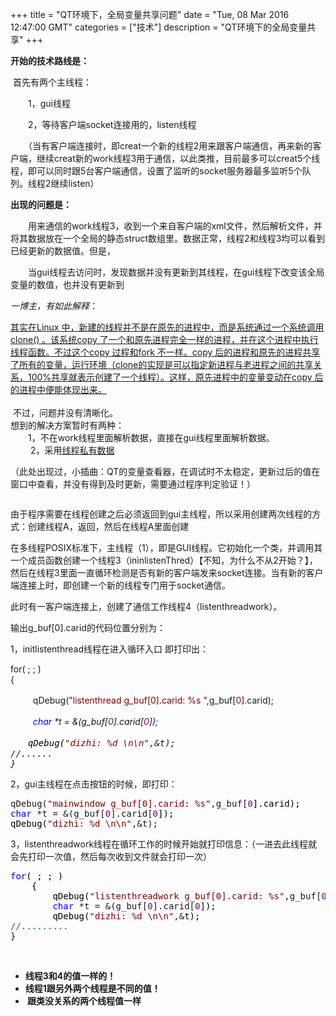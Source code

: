 +++ 
title = "QT环境下，全局变量共享问题" 
date = "Tue, 08 Mar 2016 12:47:00 GMT" 
categories = ["技术"] 
description = "QT环境下的全局变量共享" 
+++ 

<p><strong>开始的技术路线是：</strong></p>
<p>&nbsp;首先有两个主线程：</p>
<p>　　1，gui线程</p>
<p>　　2，等待客户端socket连接用的，listen线程</p>
<p>　　（当有客户端连接时，即creat一个新的线程2用来跟客户端通信，再来新的客户端，继续creat新的work线程3用于通信，以此类推，目前最多可以creat5个线程，即可以同时跟5台客户端通信，设置了监听的socket服务器最多监听5个队列。线程2继续listen）</p>

<p><strong>出现的问题是：</strong></p>
<p>　　用来通信的work线程3，收到一个来自客户端的xml文件，然后解析文件，并将其数据放在一个全局的静态struct数组里。数据正常，线程2和线程3均可以看到已经更新的数据值。但是，</p>
<p>　　当gui线程去访问时，发现数据并没有更新到其线程，在gui线程下改变该全局变量的数值，也并没有更新到

<p><em>一博主，有如此解释</em>：</p>
<div id="article_content" class="article_content"><a href="http://blog.csdn.net/lmh12506/article/details/8452700" target="_blank">其实在Linux 中，新建的线程并不是在原先的进程中，而是系统通过一个系统调用clone() 。该系统copy 了一个和原先进程完全一样的进程，并在这个进程中执行线程函数。不过这个copy 过程和fork 不一样。copy 后的进程和原先的进程共享了所有的变量，运行环境（clone的实现是可以指定新进程与老进程之间的共享关系，100%共享就表示创建了一个线程）。这样，原先进程中的变量变动在copy 后的进程中便能体现出来。</a></div>
<div class="bdsharebuttonbox tracking-ad bdshare-button-style0-16" data-mod="popu_172" data-bd-bind="1457096202549">&nbsp;</div>
<div id="digg">&nbsp;不过，问题并没有清晰化。</div>


<div>想到的解决方案暂时有两种：</div>
<div>　　1，不在work线程里面解析数据，直接在gui线程里面解析数据。</div>
<div>&nbsp;　　2，采用<a href="https://www.ibm.com/developerworks/cn/linux/thread/posix_threadapi/part2/" target="_blank">线程私有数据</a></div>


<p>（此处出现过，小插曲：QT的变量查看器，在调试时不太稳定，更新过后的值在窗口中查看，并没有得到及时更新，需要通过程序判定验证！）</p>


<p><img src="http://images2015.cnblogs.com/blog/781469/201603/781469-20160309170140991-312431222.png" alt="" /></p>


<p>由于程序需要在线程创建之后必须返回到gui主线程，所以采用创建两次线程的方式：创建线程A，返回，然后在线程A里面创建</p>
<p>在多线程POSIX标准下，主线程（1），即是GUI线程。它初始化一个类，并调用其一个成员函数创建一个线程3（ininlistenThred）【不知，为什么不从2开始？】，然后在线程3里面一直循环检测是否有新的客户端发来socket连接。当有新的客户端连接上时，即创建一个新的线程专门用于socket通信。</p>
<p>此时有一客户端连接上，创建了通信工作线程4（listenthreadwork）。</p>


<p>输出g_buf[0].carid的代码位置分别为：</p>
<p>1，initlistenthread线程在进入循环入口 即打印出：</p>
<div class="cnblogs_code">
<p>for( ; ; )<br />    {</p>
<p>　　 &nbsp;qDebug(<span style="color: #800000;">"</span><span style="color: #800000;">listenthread g_buf[0].carid: %s </span><span style="color: #800000;">"</span>,g_buf[<span style="color: #800080;">0</span><span>].carid);</span></p>
<p><em id="__mceDel"><span style="color: #0000ff;">&nbsp; 　　char</span> *t = &amp;(g_buf[<span style="color: #800080;">0</span>].carid[<span style="color: #800080;">0</span><span>]);</span></em></p>
<pre><em id="__mceDel"><em id="__mceDel"><span style="color: #000000;">　　qDebug(</span><span style="color: #800000;">"</span><span style="color: #800000;">dizhi: %d</span></em><span style="color: #800000;"> \n\n</span><span style="color: #800000;">"</span>,&amp;t);<br />//......<br />}</em></pre>
</div>
<p>2，gui主线程在点击按钮的时候，即打印：</p>
<div class="cnblogs_code">
<pre>qDebug(<span style="color: #800000;">"</span><span style="color: #800000;">mainwindow g_buf[0].carid: %s</span><span style="color: #800000;">"</span>,g_buf[<span style="color: #800080;">0</span><span style="color: #000000;">].carid);
</span><span style="color: #0000ff;">char</span> *t = &amp;(g_buf[<span style="color: #800080;">0</span>].carid[<span style="color: #800080;">0</span><span style="color: #000000;">]);
qDebug(</span><span style="color: #800000;">"</span><span style="color: #800000;">dizhi: %d \n\n</span><span style="color: #800000;">"</span>,&amp;t);</pre>
</div>
<p>3，listenthreadwork线程在循环工作的时候开始就打印信息：（一进去此线程就会先打印一次值，然后每次收到文件就会打印一次）</p>
<div class="cnblogs_code">
<pre><span style="color: #0000ff;">for</span><span style="color: #000000;">( ; ; )
    {
        qDebug(</span><span style="color: #800000;">"</span><span style="color: #800000;">listenthreadwork g_buf[0].carid: %s</span><span style="color: #800000;">"</span>,g_buf[<span style="color: #800080;">0</span><span style="color: #000000;">].carid);
        </span><span style="color: #0000ff;">char</span> *t = &amp;(g_buf[<span style="color: #800080;">0</span>].carid[<span style="color: #800080;">0</span><span style="color: #000000;">]);
        qDebug(</span><span style="color: #800000;">"</span><span style="color: #800000;">dizhi: %d \n\n</span><span style="color: #800000;">"</span>,&amp;<span style="color: #000000;">t);
</span><span style="color: #008000;">//</span><span style="color: #008000;">.........</span>
}</pre>
</div>
<p>&nbsp;</p>
<ul>
<li><strong>线程3和4的值一样的！</strong></li>
<li><strong>线程1跟另外两个线程是不同的值！</strong></li>
<li><strong>&nbsp;跟类没关系的两个线程值一样</strong></li>
</ul>
<p><img src="http://images2015.cnblogs.com/blog/781469/201603/781469-20160309171434179-548213179.png" alt="" /></p>
<p><img src="http://images2015.cnblogs.com/blog/781469/201603/781469-20160309191531804-530669003.jpg" alt="" /></p>
<p>&nbsp;</p>
<p>&nbsp;</p>
<p><img src="http://images2015.cnblogs.com/blog/781469/201603/781469-20160309191541944-1721815549.jpg" alt="" /></p>
<p>&nbsp;</p>



